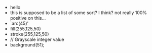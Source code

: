 * hello 
* this is supposed to be a list of some sort? I think? not really 100% positive on this... 
* `arc(45)' 
* fill(255,125,50)
* stroke(255,125,50)
* // Grayscale integer value
* background(51); 
